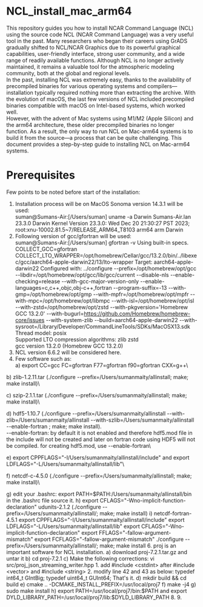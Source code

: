 # NCL_install_mac_arm64
This repository guides you how to install NCAR Command Language (NCL) using the source code
NCL (NCAR Command Language) was a very useful tool in the past. Many researchers who began their careers using GrADS gradually shifted to NCL/NCAR Graphics due to its powerful graphical capabilities, user-friendly interface, strong user community, and a wide range of readily available functions. Although NCL is no longer actively maintained, it remains a valuable tool for the atmospheric modeling community, both at the global and regional levels.\
In the past, installing NCL was extremely easy, thanks to the availability of precompiled binaries for various operating systems and compilers—installation typically required nothing more than extracting the archive. With the evolution of macOS, the last few versions of NCL included precompiled binaries compatible with macOS on Intel-based systems, which worked well.\
However, with the advent of Mac systems using M1/M2 (Apple Silicon) and the arm64 architecture, these older precompiled binaries no longer function. As a result, the only way to run NCL on Mac-arm64 systems is to build it from the source—a process that can be quite challenging. This document provides a step-by-step guide to installing NCL on Mac-arm64 systems.
# Prerequisites
Few points to be noted before start of the installation:
1. Installation process will be on MacOS Sonoma version 14.3.1 will be used:\
suman@Sumans-Air:[/Users/suman] uname -a
Darwin Sumans-Air.lan 23.3.0 Darwin Kernel Version 23.3.0: Wed Dec 20 21:30:27 PST 2023; root:xnu-10002.81.5~7/RELEASE_ARM64_T8103 arm64 arm Darwin
2. Following version of gcc/gfortran will be used:\
suman@Sumans-Air:[/Users/suman] gfortran -v
Using built-in specs.
COLLECT_GCC=gfortran
COLLECT_LTO_WRAPPER=/opt/homebrew/Cellar/gcc/13.2.0/bin/../libexec/gcc/aarch64-apple-darwin22/13/lto-wrapper
Target: aarch64-apple-darwin22
Configured with: ../configure --prefix=/opt/homebrew/opt/gcc --libdir=/opt/homebrew/opt/gcc/lib/gcc/current --disable-nls --enable-checking=release --with-gcc-major-version-only --enable-languages=c,c++,objc,obj-c++,fortran --program-suffix=-13 --with-gmp=/opt/homebrew/opt/gmp --with-mpfr=/opt/homebrew/opt/mpfr --with-mpc=/opt/homebrew/opt/libmpc --with-isl=/opt/homebrew/opt/isl --with-zstd=/opt/homebrew/opt/zstd --with-pkgversion='Homebrew GCC 13.2.0' --with-bugurl=https://github.com/Homebrew/homebrew-core/issues --with-system-zlib --build=aarch64-apple-darwin22 --with-sysroot=/Library/Developer/CommandLineTools/SDKs/MacOSX13.sdk\
Thread model: posix\
Supported LTO compression algorithms: zlib zstd\
gcc version 13.2.0 (Homebrew GCC 13.2.0)
3. NCL version 6.6.2 will be considered here.
4. Few software such as:\
  a) export CC=gcc FC=gfortran F77=gfortran f90=gfortran CXX=g++\

  b) zlib-1.2.11.tar (./configure --prefix=/Users/sumanmaity/allinstall; make; make install)\
  
  c) szip-2.1.1.tar (./configure --prefix=/Users/sumanmaity/allinstall; make; make install)\
  
  d) hdf5-1.10.7 (./configure --prefix=/Users/sumanmaity/allinstall --with-zlib=/Users/sumanmaity/allinstall --with-szlib=/Users/sumanmaity/allinstall --enable-fortran ; make; make           install).\
      --enable-fortran: by default it is not enabled and therefore hdf5.mod file in the include will not be created and later on fortran code using HDF5 will not be compiled. for             creating hdf5.mod, use --enable-fortran\
      
 e) export CPPFLAGS="-I/Users/sumanmaity/allinstall/include" and export LDFLAGS="-L/Users/sumanmaity/allinstall/lib"\
 
 f) netcdf-c-4.5.0  (./configure --prefix=/Users/sumanmaity/allinstall; make; make install)\
 
 g) edit your .bashrc:
      export PATH=$PATH:/Users/sumanmaity/allinstall/bin in the .bashrc file
      source it.
 h) export CFLAGS="-Wno-implicit-function-declaration"
      udunits-2.1.2 (./configure --prefix=/Users/sumanmaity/allinstall/; make; make install)
 i) netcdf-fortran-4.5.1
      export CPPFLAGS="-I/Users/sumanmaity/allinstall/include"
      export LDFLAGS="-L/Users/sumanmaity/allinstall/lib"
      export CFLAGS="-Wno-implicit-function-declaration"
      export FFLAGS="-fallow-argument-mismatch"
      export FCFLAGS="-fallow-argument-mismatch"
      ./configure --prefix=/Users/sumanmaity/allinstall/; make; make install
6. proj is an important software for NCL installation.
   a) download proj-7.2.1.tar.gz and untar it
   b) cd proj-7.2.1
   c) Make the following corrections:
         vi src/proj_json_streaming_writer.hpp
         1. add #include <cstdint> after #include <vector> and #include <string>
         2. modify line 42 and 43 as below:
            typedef int64_t GIntBig;
            typedef uint64_t GUInt64;
         That's it.
   d) mkdir build && cd build
   e) cmake .. -DCMAKE_INSTALL_PREFIX=/usr/local/proj7
   f) make -j4
   g) sudo make install
   h) export PATH=/usr/local/proj7/bin:$PATH and export DYLD_LIBRARY_PATH=/usr/local/proj7/lib:$DYLD_LIBRARY_PATH
8.
9.   
